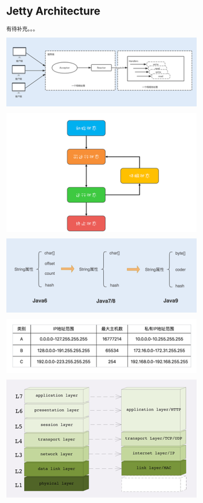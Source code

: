 # Jetty Architecture

有待补充。。。

![](../../.gitbook/assets/image%20%28186%29.png)

![](../../.gitbook/assets/image%20%28125%29.png)

![](../../.gitbook/assets/image%20%2830%29.png)

![](../../.gitbook/assets/image%20%28192%29.png)

![](../../.gitbook/assets/image%20%28173%29.png)



